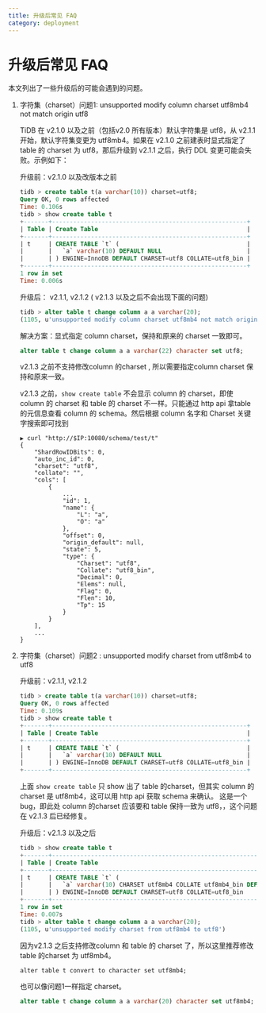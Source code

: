 ```yaml
---
title: 升级后常见 FAQ
category: deployment
---
```


# 升级后常见 FAQ

本文列出了一些升级后的可能会遇到的问题。

1. 字符集（charset）问题1: unsupported modify column charset utf8mb4 not match origin utf8

    TiDB 在 v2.1.0 以及之前（包括v2.0 所有版本）默认字符集是 utf8，从 v2.1.1 开始，默认字符集变更为 utf8mb4。如果在 v2.1.0 之前建表时显式指定了 table 的 charset 为 utf8，那后升级到 v2.1.1 之后，执行 DDL 变更可能会失败。示例如下：

    升级前：v2.1.0 以及改版本之前

    ```SQL
    tidb > create table t(a varchar(10)) charset=utf8;
    Query OK, 0 rows affected
    Time: 0.106s
    tidb > show create table t
    +-------+-------------------------------------------------------+
    | Table | Create Table                                          |
    +-------+-------------------------------------------------------+
    | t     | CREATE TABLE `t` (                                    |
    |       |   `a` varchar(10) DEFAULT NULL                        |
    |       | ) ENGINE=InnoDB DEFAULT CHARSET=utf8 COLLATE=utf8_bin |
    +-------+-------------------------------------------------------+
    1 row in set
    Time: 0.006s
    ```

    升级后： v2.1.1,  v2.1.2 ( v2.1.3 以及之后不会出现下面的问题)

    ```SQL
    tidb > alter table t change column a a varchar(20);
    (1105, u'unsupported modify column charset utf8mb4 not match origin utf8')
    ```

    解决方案：显式指定 column charset，保持和原来的 charset 一致即可。

    ```sql
    alter table t change column a a varchar(22) character set utf8;
    ```

    v2.1.3 之前不支持修改column 的charset , 所以需要指定column charset 保持和原来一致。

    v2.1.3 之前，`show create table` 不会显示 column 的 charset，即使 column 的 charset 和 table 的 charset 不一样。只能通过 http  api 拿table 的元信息查看 column 的 schema。然后根据 column 名字和 Charset 关键字搜索即可找到

    ```shell
    ▶ curl "http://$IP:10080/schema/test/t"
    {
        "ShardRowIDBits": 0,
        "auto_inc_id": 0,
        "charset": "utf8",
        "collate": "",
        "cols": [
            {
                ...
                "id": 1,
                "name": {
                    "L": "a",
                    "O": "a"
                },
                "offset": 0,
                "origin_default": null,
                "state": 5,
                "type": {
                    "Charset": "utf8",
                    "Collate": "utf8_bin",
                    "Decimal": 0,
                    "Elems": null,
                    "Flag": 0,
                    "Flen": 10,
                    "Tp": 15
                }
            }
        ],
        ...
    }
    ```

2. 字符集（charset）问题2 : unsupported modify charset from utf8mb4 to utf8

   升级前：v2.1.1, v2.1.2

   ```sql
   tidb > create table t(a varchar(10)) charset=utf8;
   Query OK, 0 rows affected
   Time: 0.109s
   tidb > show create table t
   +-------+-------------------------------------------------------+
   | Table | Create Table                                          |
   +-------+-------------------------------------------------------+
   | t     | CREATE TABLE `t` (                                    |
   |       |   `a` varchar(10) DEFAULT NULL                        |
   |       | ) ENGINE=InnoDB DEFAULT CHARSET=utf8 COLLATE=utf8_bin |
   +-------+-------------------------------------------------------+
   ```

   上面 `show create table` 只 show 出了 table 的charset，但其实 column 的 charset 是 utf8mb4，这可以用 http api 获取 schema 来确认。 这是一个 bug，即此处 column 的charset 应该要和 table 保持一致为 utf8，，这个问题在  v2.1.3 后已经修复。

   升级后：v2.1.3 以及之后

   ```sql
   tidb > show create table t
   +-------+--------------------------------------------------------------------+
   | Table | Create Table                                                       |
   +-------+--------------------------------------------------------------------+
   | t     | CREATE TABLE `t` (                                                 |
   |       |   `a` varchar(10) CHARSET utf8mb4 COLLATE utf8mb4_bin DEFAULT NULL |
   |       | ) ENGINE=InnoDB DEFAULT CHARSET=utf8 COLLATE=utf8_bin              |
   +-------+--------------------------------------------------------------------+
   1 row in set
   Time: 0.007s
   tidb > alter table t change column a a varchar(20);
   (1105, u'unsupported modify charset from utf8mb4 to utf8')
   ```

   

   因为v2.1.3 之后支持修改column 和  table 的 charset 了，所以这里推荐修改table 的charset 为 utf8mb4。

   ```
   alter table t convert to character set utf8mb4;
   ```

   也可以像问题1一样指定 charset。

   ```sql
   alter table t change column a a varchar(20) character set utf8mb4;
   ```

   
